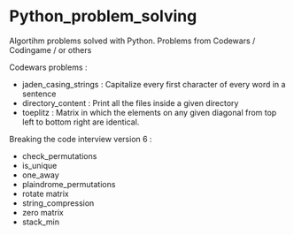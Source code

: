 # Python_problem_solving

Algortihm problems solved with Python. Problems from Codewars / Codingame / or others



Codewars problems :
- jaden_casing_strings : Capitalize every first character of every word in a sentence
- directory_content : Print all the files inside a given directory 
- toeplitz : Matrix in which the elements on any given diagonal from top left to bottom right are identical.


Breaking the code interview version 6 :
- check_permutations
- is_unique
- one_away
- plaindrome_permutations
- rotate matrix
- string_compression
- zero matrix
- stack_min 
